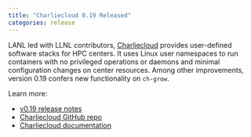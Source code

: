 ```yaml
---
title: "Charliecloud 0.19 Released"
categories: release
---
```


LANL led with LLNL contributors, [Charliecloud](https://github.com/hpc/charliecloud) provides user-defined software stacks for HPC centers. It uses Linux user namespaces to run containers with no privileged operations or daemons and minimal configuration changes on center resources. Among other improvements, version 0.19 confers new functionality on `ch-grow`.

Learn more:
- [v0.19 release notes](https://github.com/hpc/charliecloud/releases/tag/v0.19)
- [Charliecloud GitHub repo](https://github.com/hpc/charliecloud)
- [Charliecloud documentation](https://hpc.github.io/charliecloud)
